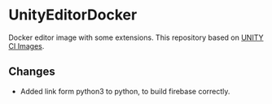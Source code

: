 # UnityEditorDocker
Docker editor image with some extensions. This repository based on [UNITY CI Images](https://github.com/game-ci/docker). 
## Changes
- Added link form python3 to python, to build firebase correctly.
